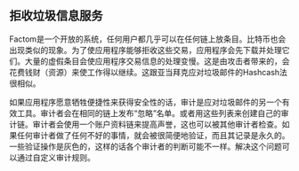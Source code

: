 ## 拒收垃圾信息服务Factom是一个开放的系统，任何用户都几乎可以在任何链上放条目。比特币也会出现类似的现象。为了使应用程序能够拒收这些交易，应用程序会先下载并处理它们。大量的虚假条目会使应用程序交易信息的处理变慢。这是由攻击者带来的，会花费钱财（资源）来使工作得以继续。这跟亚当拜克应对垃圾邮件的Hashcash法很相似。如果应用程序愿意牺牲便捷性来获得安全性的话，审计是应对垃圾邮件的另一个有效工具。审计者会在相同的链上发布“忽略”名单。或者用这些列表来创建自己的审计链。审计者会使用一个账户资料链来提高声誉，这也可以被其他审计者检查。如果任何审计者做了任何不好的事情，就会被很简便地验证，而且其记录是永久的。一些验证操作是灰色的，这样的话各个审计者的判断可能不一样。解决这个问题可以通过自定义审计规则。

